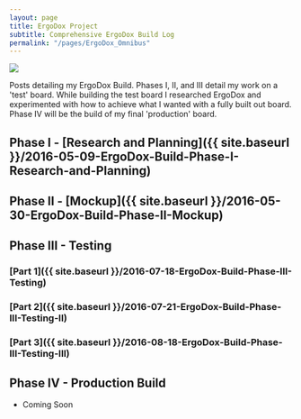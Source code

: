 ```yaml
---
layout: page
title: ErgoDox Project
subtitle: Comprehensive ErgoDox Build Log
permalink: "/pages/ErgoDox_Omnibus"
---
```


![](http://imgur.com/RAKomIg.jpg)

Posts detailing my ErgoDox Build. Phases I, II, and III detail my work on a 'test' board. While building the test board I researched ErgoDox and experimented with how to achieve what I wanted with a fully built out board. Phase IV will be the build of my final 'production' board.

## Phase I - [Research and Planning]({{ site.baseurl }}/2016-05-09-ErgoDox-Build-Phase-I-Research-and-Planning)

## Phase II - [Mockup]({{ site.baseurl }}/2016-05-30-ErgoDox-Build-Phase-II-Mockup)

## Phase III - Testing

### [Part 1]({{ site.baseurl }}/2016-07-18-ErgoDox-Build-Phase-III-Testing)    

### [Part 2]({{ site.baseurl }}/2016-07-21-ErgoDox-Build-Phase-III-Testing-II)   

### [Part 3]({{ site.baseurl }}/2016-08-18-ErgoDox-Build-Phase-III-Testing-III)    

## Phase IV - Production Build

- Coming Soon
